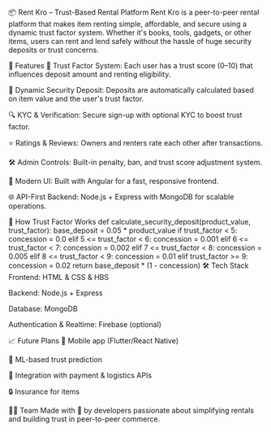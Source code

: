 📦 Rent Kro – Trust-Based Rental Platform
Rent Kro is a peer-to-peer rental platform that makes item renting simple, affordable, and secure using a dynamic trust factor system. Whether it's books, tools, gadgets, or other items, users can rent and lend safely without the hassle of huge security deposits or trust concerns.

🚀 Features
🔐 Trust Factor System: Each user has a trust score (0–10) that influences deposit amount and renting eligibility.

💸 Dynamic Security Deposit: Deposits are automatically calculated based on item value and the user's trust factor.

🔍 KYC & Verification: Secure sign-up with optional KYC to boost trust factor.

⭐ Ratings & Reviews: Owners and renters rate each other after transactions.

🛠️ Admin Controls: Built-in penalty, ban, and trust score adjustment system.

📱 Modern UI: Built with Angular for a fast, responsive frontend.

🌐 API-First Backend: Node.js + Express with MongoDB for scalable operations.

🧠 How Trust Factor Works
def calculate_security_deposit(product_value, trust_factor):
    base_deposit = 0.05 * product_value
    if trust_factor < 5:
        concession = 0.0
    elif 5 <= trust_factor < 6:
        concession = 0.001
    elif 6 <= trust_factor < 7:
        concession = 0.002
    elif 7 <= trust_factor < 8:
        concession = 0.005
    elif 8 <= trust_factor < 9:
        concession = 0.01
    elif trust_factor >= 9:
        concession = 0.02
    return base_deposit * (1 - concession)
🛠 Tech Stack
Frontend: HTML & CSS & HBS

Backend: Node.js + Express

Database: MongoDB

Authentication & Realtime: Firebase (optional)

📈 Future Plans
📲 Mobile app (Flutter/React Native)

🤖 ML-based trust prediction

🔗 Integration with payment & logistics APIs

🔒 Insurance for items

🧑‍💻 Team
Made with 💙 by developers passionate about simplifying rentals and building trust in peer-to-peer commerce.

